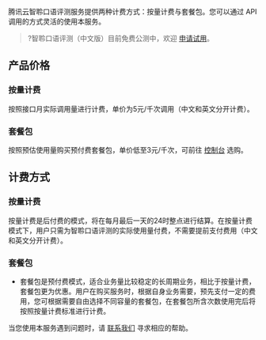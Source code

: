 腾讯云智聆口语评测服务提供两种计费方式：按量计费与套餐包。您可以通过 API 调用的方式灵活的使用本服务。
>?智聆口语评测（中文版）目前免费公测中，欢迎 [申请试用]()。

## 产品价格
### 按量计费
按照接口月实际调用量进行计费，单价为5元/千次调用（中文和英文分开计费）。
### 套餐包
按照预估使用量购买预付费套餐包，单价低至3元/千次，可前往 [控制台](https://console.cloud.tencent.com/soe) 选购。


## 计费方式
### 按量计费
按量计费是后付费的模式，将在每月最后一天的24时整点进行结算。在按量计费模式下，用户只需为智聆口语评测的实际使用量付费，不需要提前支付费用（中文和英文分开计费）。
### 套餐包
- 套餐包是预付费模式，适合业务量比较稳定的长周期业务，相比于按量计费，套餐包更为优惠。用户在购买服务时，根据自身业务需要，预先支付一定的费用，您可根据需要自由选择不同容量的套餐包，在套餐包所含次数使用完后将按照按量计费标准进行计费。

当您使用本服务遇到问题时，请 [联系我们](https://cloud.tencent.com/about/connect) 寻求相应的帮助。
